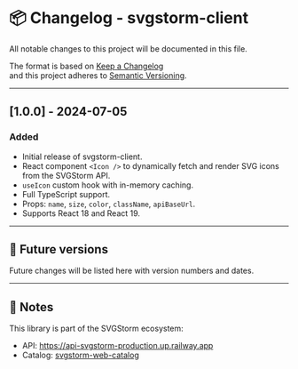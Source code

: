 # 📦 Changelog - svgstorm-client

All notable changes to this project will be documented in this file.

The format is based on [Keep a Changelog](https://keepachangelog.com/en/1.0.0/)  
and this project adheres to [Semantic Versioning](https://semver.org/spec/v2.0.0.html).

---

## [1.0.0] - 2024-07-05

### Added

- Initial release of svgstorm-client.
- React component `<Icon />` to dynamically fetch and render SVG icons from the SVGStorm API.
- `useIcon` custom hook with in-memory caching.
- Full TypeScript support.
- Props: `name`, `size`, `color`, `className`, `apiBaseUrl`.
- Supports React 18 and React 19.

---

## 📄 Future versions

Future changes will be listed here with version numbers and dates.

---

## 📌 Notes

This library is part of the SVGStorm ecosystem:

- API: https://api-svgstorm-production.up.railway.app
- Catalog: [svgstorm-web-catalog](https://github.com/imamultidev/svgstorm-web-catalog)
